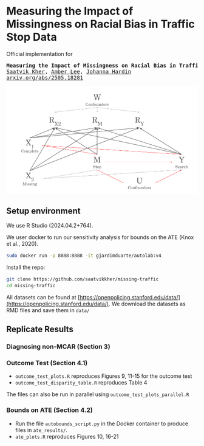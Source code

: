 # Measuring the Impact of Missingness on Racial Bias in Traffic Stop Data

Official implementation for
<pre>
<b>Measuring the Impact of Missingness on Racial Bias in Traffic Stop Data</b>
<a href="https://saatvikkher.github.io/">Saatvik Kher</a>, <a href="">Amber Lee</a>, <a href="https://hardin47.netlify.app/">Johanna Hardin</a>
<a href="https://arxiv.org/abs/2505.18281">arxiv.org/abs/2505.18281</a> 
</pre>

<p align="center">
 <img src="figures/DAG.png" alt="DAG" width="650"/>
</p>


## Setup environment

We use R Studio (2024.04.2+764).

We user docker to run our sensitivity analysis for bounds on the ATE (Knox et al., 2020).

```bash
sudo docker run -p 8888:8888 -it gjardimduarte/autolab:v4
```

Install the repo:

```bash
git clone https://github.com/saatvikkher/missing-traffic
cd missing-traffic
```

All datasets can be found at [https://openpolicing.stanford.edu/data/](https://openpolicing.stanford.edu/data/). We download the datasets as RMD files and save them in `data/`

## Replicate Results
### Diagnosing non-MCAR (Section 3)

### Outcome Test (Section 4.1)

- `outcome_test_plots.R` reproduces Figures 9, 11-15 for the outcome test
- `outcome_test_disparity_table.R` reproduces Table 4

The files can also be run in parallel using `outcome_test_plots_parallel.R`

### Bounds on ATE (Section 4.2)

- Run the file `autobounds_script.py` in the Docker container to produce files in `ate_results/`.
- `ate_plots.R` reproduces Figures 10, 16-21
